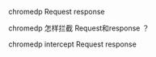 
chromedp Request response

chromedp 怎样拦截 Request和response ？

chromedp intercept Request response





